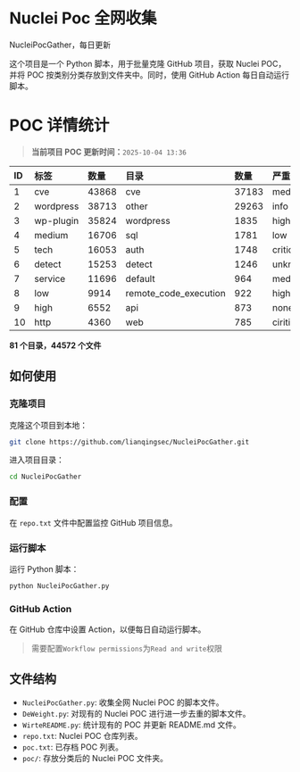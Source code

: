 # Nuclei Poc 全网收集
NucleiPocGather，每日更新

这个项目是一个 Python 脚本，用于批量克隆 GitHub 项目，获取 Nuclei POC，并将 POC 按类别分类存放到文件夹中。同时，使用 GitHub Action 每日自动运行脚本。
# POC 详情统计

> **当前项目 POC 更新时间：**`2025-10-04 13:36`

| ID | 标签      | 数量 | 目录       | 数量 | 严重性   | 数量 |
|:---| :-------- | :--- | :--------- | :--- | :------- | :--- |
| 1 | cve | 43868 | cve | 37183 | medium | 24318 |
| 2 | wordpress | 38713 | other | 29263 | info | 22937 |
| 3 | wp-plugin | 35824 | wordpress | 1835 | high | 15111 |
| 4 | medium | 16706 | sql | 1781 | low | 11472 |
| 5 | tech | 16053 | auth | 1748 | critical | 8525 |
| 6 | detect | 15253 | detect | 1246 | unknown | 127 |
| 7 | service | 11696 | default | 964 | meduim | 4 |
| 8 | low | 9914 | remote_code_execution | 922 | hight | 3 |
| 9 | high | 6552 | api | 873 | none | 1 |
| 10 | http | 4360 | web | 785 | ciritical | 1 |

**81 个目录，44572 个文件**
## 如何使用

### 克隆项目

克隆这个项目到本地：

```bash
git clone https://github.com/lianqingsec/NucleiPocGather.git
```

进入项目目录：

```bash
cd NucleiPocGather
```

### 配置

在 `repo.txt` 文件中配置监控 GitHub 项目信息。

### 运行脚本

运行 Python 脚本：

```bash
python NucleiPocGather.py
```

### GitHub Action

在 GitHub 仓库中设置 Action，以便每日自动运行脚本。

> 需要配置`Workflow permissions`为`Read and write`权限

## 文件结构

- `NucleiPocGather.py`: 收集全网 Nuclei POC 的脚本文件。
- `DeWeight.py`: 对现有的 Nuclei POC 进行进一步去重的脚本文件。
- `WirteREADME.py`: 统计现有的 POC 并更新 README.md 文件。
- `repo.txt`: Nuclei POC 仓库列表。
- `poc.txt`: 已存档 POC 列表。
- `poc/`: 存放分类后的 Nuclei POC 文件夹。

